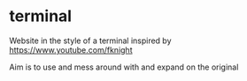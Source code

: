 # terminal
Website in the style of a terminal inspired by https://www.youtube.com/fknight

Aim is to use and mess around with and expand on the original

